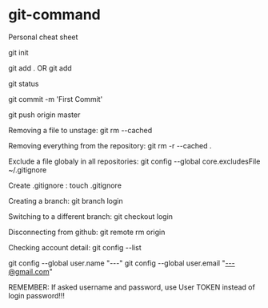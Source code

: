 # git-command
Personal cheat sheet

git init  

git add . OR git add <file name> 

git status 

git commit -m 'First Commit'

git push origin master

Removing a file to unstage:
git rm --cached <file>  

Removing everything from the repository:
git rm -r --cached .

Exclude a file globaly in all repositories:
git config --global core.excludesFile ~/.gitignore

Create .gitignore :
touch .gitignore

Creating a branch:
git branch login

Switching to a different branch:
git checkout login

Disconnecting from github:
git remote rm origin

Checking account detail:
git config --list

git config --global user.name "---"
git config --global user.email "---@gmail.com"

REMEMBER: If asked username and password, use User TOKEN instead of login password!!! 
